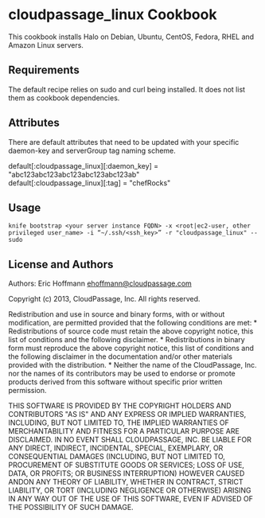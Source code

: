 cloudpassage_linux Cookbook
=============================
This cookbook installs Halo on Debian, Ubuntu, CentOS, Fedora, RHEL and Amazon Linux servers.

Requirements
------------
The default recipe relies on sudo and curl being installed. It does not list them as cookbook dependencies.

Attributes
----------
There are default attributes that need to be updated with your specific daemon-key and serverGroup tag naming scheme.

default[:cloudpassage_linux][:daemon_key] = "abc123abc123abc123abc123abc123ab"<br>
default[:cloudpassage_linux][:tag] = "chefRocks"<br>

Usage
-----
```
knife bootstrap <your server instance FQDN> -x <root|ec2-user, other privileged user_name> -i “~/.ssh/<ssh_key>” -r "cloudpassage_linux" --sudo
```

License and Authors
-------------------
Authors: Eric Hoffmann <ehoffmann@cloudpassage.com> 

Copyright (c) 2013, CloudPassage, Inc.
All rights reserved.

Redistribution and use in source and binary forms, with or without modification,
are permitted provided that the following conditions are met:
    * Redistributions of source code must retain the above copyright
      notice, this list of conditions and the following disclaimer.
    * Redistributions in binary form must reproduce the above copyright
      notice, this list of conditions and the following disclaimer in the
      documentation and/or other materials provided with the distribution.
    * Neither the name of the CloudPassage, Inc. nor the
      names of its contributors may be used to endorse or promote products
      derived from this software without specific prior written permission.

THIS SOFTWARE IS PROVIDED BY THE COPYRIGHT HOLDERS AND CONTRIBUTORS "AS IS" AND
ANY EXPRESS OR IMPLIED WARRANTIES, INCLUDING, BUT NOT LIMITED TO, THE IMPLIED
WARRANTIES OF MERCHANTABILITY AND FITNESS FOR A PARTICULAR PURPOSE ARE
DISCLAIMED. IN NO EVENT SHALL CLOUDPASSAGE, INC. BE LIABLE FOR ANY DIRECT,
INDIRECT, INCIDENTAL, SPECIAL, EXEMPLARY, OR CONSEQUENTIAL DAMAGES (INCLUDING,
BUT NOT LIMITED TO, PROCUREMENT OF SUBSTITUTE GOODS OR SERVICES; LOSS OF USE,
DATA, OR PROFITS; OR BUSINESS INTERRUPTION) HOWEVER CAUSED ANDON ANY THEORY OF
LIABILITY, WHETHER IN CONTRACT, STRICT LIABILITY, OR TORT (INCLUDING NEGLIGENCE
OR OTHERWISE) ARISING IN ANY WAY OUT OF THE USE OF THIS SOFTWARE, EVEN IF
ADVISED OF THE POSSIBILITY OF SUCH DAMAGE.
